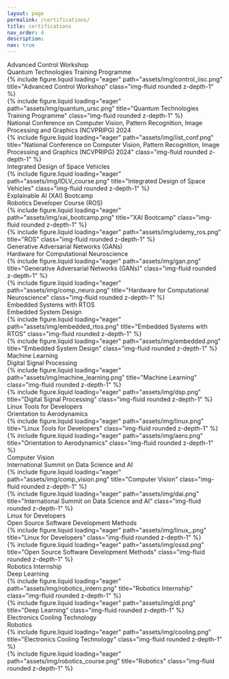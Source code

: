 ```yaml
---
layout: page
permalink: /certifications/
title: certifications
nav_order: 4
description:
nav: true
---
```


<div class="row justify-content-around">
    <div class="caption">
    Advanced Control Workshop
    </div>
    <div class="caption">
    Quantum Technologies Training Programme
    </div>
</div>

<div class="row">
    <div class="col-sm mt-3 mt-md-0">
        {% include figure.liquid loading="eager" path="assets/img/control_iisc.png" title="Advanced Control Workshop" class="img-fluid rounded z-depth-1" %}
    </div>
    <div class="col-sm mt-3 mt-md-0">
        {% include figure.liquid loading="eager" path="assets/img/quantum_ursc.png" title="Quantum Technologies Training Programme" class="img-fluid rounded z-depth-1" %}
    </div>
</div>

<div class="caption">
    National Conference on Computer Vision, Pattern Recognition, Image Processing and Graphics (NCVPRIPG) 2024
</div>
<div class="row">
    <div class="col-sm mt-3 mt-md-0">
        {% include figure.liquid loading="eager" path="assets/img/iist_conf.png" title="National Conference on Computer Vision, Pattern Recognition, Image Processing and Graphics (NCVPRIPG) 2024" class="img-fluid rounded z-depth-1" %}
    </div>
</div>

<div class="caption">
    Integrated Design of Space Vehicles
</div>
<div class="row">
    <div class="col-sm mt-3 mt-md-0">
        {% include figure.liquid loading="eager" path="assets/img/IDLV_course.png" title="Integrated Design of Space Vehicles" class="img-fluid rounded z-depth-1" %}
    </div>
</div>

<div class="row justify-content-around">
    <div class="caption">
    Explainable AI (XAI) Bootcamp
    </div>
    <div class="caption">
    Robotics Developer Course (ROS)
    </div>
</div>

<div class="row">
    <div class="col-sm mt-3 mt-md-0">
        {% include figure.liquid loading="eager" path="assets/img/xai_bootcamp.png" title="XAI Bootcamp" class="img-fluid rounded z-depth-1" %}
    </div>
    <div class="col-sm mt-3 mt-md-0">
        {% include figure.liquid loading="eager" path="assets/img/udemy_ros.png" title="ROS" class="img-fluid rounded z-depth-1" %}
    </div>
</div>

<div class="row justify-content-around">
    <div class="caption">
    Generative Adversarial Networks (GANs)
    </div>
    <div class="caption">
    Hardware for Computational Neuroscience
    </div>
</div>

<div class="row">
    <div class="col-sm mt-3 mt-md-0">
        {% include figure.liquid loading="eager" path="assets/img/gan.png" title="Generative Adversarial Networks (GANs)" class="img-fluid rounded z-depth-1" %}
    </div>
    <div class="col-sm mt-3 mt-md-0">
        {% include figure.liquid loading="eager" path="assets/img/comp_neuro.png" title="Hardware for Computational Neuroscience" class="img-fluid rounded z-depth-1" %}
    </div>
</div>

<div class="row justify-content-around">
    <div class="caption">
    Embedded Systems with RTOS
    </div>
    <div class="caption">
    Embedded System Design
    </div>
</div>

<div class="row">
    <div class="col-sm mt-3 mt-md-0">
        {% include figure.liquid loading="eager" path="assets/img/embedded_rtos.png" title="Embedded Systems with RTOS" class="img-fluid rounded z-depth-1" %}
    </div>
    <div class="col-sm mt-3 mt-md-0">
        {% include figure.liquid loading="eager" path="assets/img/embedded.png" title="Embedded System Design" class="img-fluid rounded z-depth-1" %}
    </div>
</div>

<div class="row justify-content-around">
    <div class="caption">
    Machine Learning
    </div>
    <div class="caption">
    Digital Signal Processing
    </div>
</div>

<div class="row">
    <div class="col-sm mt-3 mt-md-0">
        {% include figure.liquid loading="eager" path="assets/img/machine_learning.png" title="Machine Learning" class="img-fluid rounded z-depth-1" %}
    </div>
    <div class="col-sm mt-3 mt-md-0">
        {% include figure.liquid loading="eager" path="assets/img/dsp.png" title="Digital Signal Processing" class="img-fluid rounded z-depth-1" %}
    </div>
</div>

<div class="row justify-content-around">
    <div class="caption">
    Linux Tools for Developers
    </div>
    <div class="caption">
    Orientation to Aerodynamics
    </div>
</div>

<div class="row">
    <div class="col-sm mt-3 mt-md-0">
        {% include figure.liquid loading="eager" path="assets/img/linux.png" title="Linux Tools for Developers" class="img-fluid rounded z-depth-1" %}
    </div>
    <div class="col-sm mt-3 mt-md-0">
        {% include figure.liquid loading="eager" path="assets/img/aero.png" title="Orientation to Aerodynamics" class="img-fluid rounded z-depth-1" %}
    </div>
</div>

<div class="row justify-content-around">
    <div class="caption">
    Computer Vision
    </div>
    <div class="caption">
    International Summit on Data Science and AI
    </div>
</div>

<div class="row">
    <div class="col-sm mt-3 mt-md-0">
        {% include figure.liquid loading="eager" path="assets/img/comp_vision.png" title="Computer Vision" class="img-fluid rounded z-depth-1" %}
    </div>
    <div class="col-sm mt-3 mt-md-0">
        {% include figure.liquid loading="eager" path="assets/img/dai.png" title="International Summit on Data Science and AI" class="img-fluid rounded z-depth-1" %}
    </div>
</div>

<div class="row justify-content-around">
    <div class="caption">
    Linux for Developers
    </div>
    <div class="caption">
    Open Source Software Development Methods
    </div>
</div>

<div class="row">
    <div class="col-sm mt-3 mt-md-0">
        {% include figure.liquid loading="eager" path="assets/img/linux_.png" title="Linux for Developers" class="img-fluid rounded z-depth-1" %}
    </div>
    <div class="col-sm mt-3 mt-md-0">
        {% include figure.liquid loading="eager" path="assets/img/ossd.png" title="Open Source Software Development Methods" class="img-fluid rounded z-depth-1" %}
    </div>
</div>

<div class="row justify-content-around">
    <div class="caption">
    Robotics Internship
    </div>
    <div class="caption">
    Deep Learning
    </div>
</div>

<div class="row">
    <div class="col-sm mt-3 mt-md-0">
        {% include figure.liquid loading="eager" path="assets/img/robotics_intern.png" title="Robotics Internship" class="img-fluid rounded z-depth-1" %}
    </div>
    <div class="col-sm mt-3 mt-md-0">
        {% include figure.liquid loading="eager" path="assets/img/dl.png" title="Deep Learning" class="img-fluid rounded z-depth-1" %}
    </div>
</div>

<div class="row justify-content-around">
    <div class="caption">
    Electronics Cooling Technology
    </div>
    <div class="caption">
    Robotics
    </div>
</div>

<div class="row">
    <div class="col-sm mt-3 mt-md-0">
        {% include figure.liquid loading="eager" path="assets/img/cooling.png" title="Electronics Cooling Technology" class="img-fluid rounded z-depth-1" %}
    </div>
    <div class="col-sm mt-3 mt-md-0">
        {% include figure.liquid loading="eager" path="assets/img/robotics_course.png" title="Robotics" class="img-fluid rounded z-depth-1" %}
    </div>
</div>